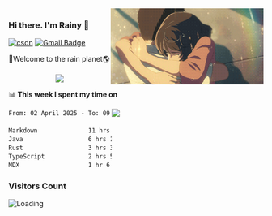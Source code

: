 <img  align='right' height="150" src="https://github.com/LikeRainDay/LikeRainDay/blob/master/pic/img_rain_1.gif?raw=true">



### Hi there. I'm Rainy :lemon:

[![csdn](https://img.shields.io/badge/-csdn-c14438?style=flat-square&logo=c&logoColor=white)](https://blog.csdn.net/qq_15807167)
[![Gmail Badge](https://img.shields.io/badge/-gmail-c14438?style=flat-square&logo=Gmail&logoColor=white&link=mailto:houshuai0816@gmail.com)](mailto:houshuai0816@gmail.com)

🚀Welcome to the rain planet🌎

<center>
<img align='center'  src="https://source.unsplash.com/user/rainyhehe/likes">
</center>

📊 **This week I spent my time on**

<img align='right'   width="300" src="https://github-readme-stats.vercel.app/api?username=LikeRainDay&show_icons=true&title_color=fff&icon_color=79ff97&text_color=9f9f9f&bg_color=151515&count_private=true">

<!--START_SECTION:waka-->

```txt
From: 02 April 2025 - To: 09 April 2025

Markdown              11 hrs 11 mins  █████████▓░░░░░░░░░░░░░░░   38.64 %
Java                  6 hrs 18 mins   █████▒░░░░░░░░░░░░░░░░░░░   21.74 %
Rust                  3 hrs 33 mins   ███░░░░░░░░░░░░░░░░░░░░░░   12.26 %
TypeScript            2 hrs 53 mins   ██▒░░░░░░░░░░░░░░░░░░░░░░   09.99 %
MDX                   1 hr 6 mins     █░░░░░░░░░░░░░░░░░░░░░░░░   03.80 %
```

<!--END_SECTION:waka-->

### Visitors Count
<img align="left" src = "https://profile-counter.glitch.me/LikeRainDay/count.svg" alt ="Loading">
